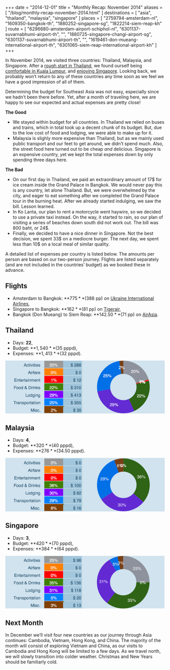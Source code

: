 +++
date    = "2014-12-01"
title   = "Monthly Recap: November 2014"
aliases = [ "/blog/monthly-recap-november-2014.html" ]
destinations = [ "asia", "thailand", "malaysia", "singapore" ]
places  = [
  "2759794-amsterdam-nl", "1609350-bangkok-th", "1880252-singapore-sg",
  "1822214-siem-reap-kh"
]
route = [
  "6296680-amsterdam-airport-schiphol-nl",
  "6301137-suvarnabhumi-airport-th",
  "",
  "1880725-singapore-changi-airport-sg",
  "6301137-suvarnabhumi-airport-th",
  "",
  "1619461-don-mueang-international-airport-th",
  "6301065-siem-reap-international-airport-kh"
]
+++

In November 2014, we visited three countries: Thailand, Malaysia, and Singapore. After a [rough start in Thailand](/bustling-bangkok/), we found ourself being [comfortable in Kuala Lumpur](/calmer-waters-in-kuala-lumpur/), and [enjoying Singapore](/three-days-in-singapore/). Looking back, we probably won’t return to any of these countries any time soon as we feel we have a good impression of all of them.
<!--more-->
Determining the budget for Southeast Asia was not easy, especially since we hadn’t been there before. Yet, after a month of traveling here, we are happy to see our expected and actual expenses are pretty close!

**The Good**

* We stayed within budget for all countries. In Thailand we relied on buses and trains, which in total took up a decent chunk of its budget. But, due to the low cost of food and lodging, we were able to make up for it.
* Malaysia is slighly more expensive than Thailand, but as we mainly used public transport and our feet to get around, we didn’t spend much. Also, the street food here turned out to be cheap *and* delicious. Singapore is an expensive country, yet we kept the total expenses down by only spending three days here.

**The Bad**

* On our first day in Thailand, we paid an extraordinary amount of 17$ for ice cream inside the Grand Palace in Bangkok. We would never pay this is any country, let alone Thailand. But, we were overwhelmed by the city, and eager to eat something after we completed the Grand Palace tour in the burning heat. After we already started indulging, we saw the bill. Lesson learned.
* In Ko Lanta, our plan to rent a motorcycle went haywire, so we decided to use a private taxi instead. On the way, it started to rain, so our plan of visiting a series of beaches down south did not work out. The bill was 800 baht, or 24$.
* Finally, we decided to have a nice dinner in Singapore. Not the best decision, we spent 33$ on a mediocre burger. The next day, we spent less than 10$ on a local meal of similar quality.

A detailed list of expenses per country is listed below. The amounts per person are based on our two-person journey. Flights are listed separately (and are not included in the countries’ budget) as we booked these in advance.

## Flights
* Amsterdam to Bangkok: **$775** ($388 pp) on [Ukraine International Airlines](http://www.flyuia.com/),
* Singapore to Bangkok: **$162** ($81 pp) on [Tigerair](http://www.tigerair.com/),
* Bangkok (Don Mueang) to Siem Reap: **$142.50** ($71 pp) on [AirAsia](http://www.airasia.com/).

## Thailand
* Days: **22**,
* Budget: **$1,540** ($35 pppd),
* Expenses: **$1,413** ($32 pppd).

<span class="img-thumbnail">![Expenses Breakdown](/uploads/budget-thailand.png)</span>

## Malaysia
* Days: **4**,
* Budget: **$320** ($40 pppd),
* Expenses: **$276** ($34.50 pppd).

<span class="img-thumbnail">![Expenses Breakdown](/uploads/budget-malaysia.png)</span>

## Singapore
* Days: **3**,
* Budget: **$420** ($70 pppd),
* Expenses: **$384** ($64 pppd).

<span class="img-thumbnail">![Expenses Breakdown](/uploads/budget-singapore.png)</span>

## Next Month
In December we’ll visit four new countries as our journey through Asia continues: Cambodia, Vietnam, Hong Kong, and China. The majority of the month will consist of exploring Vietnam and China, as our visits to Cambodia and Hong Kong will be limited to a few days. As we travel north, we will slowly transition into colder weather. Christmas and New Years should be familiarly cold.